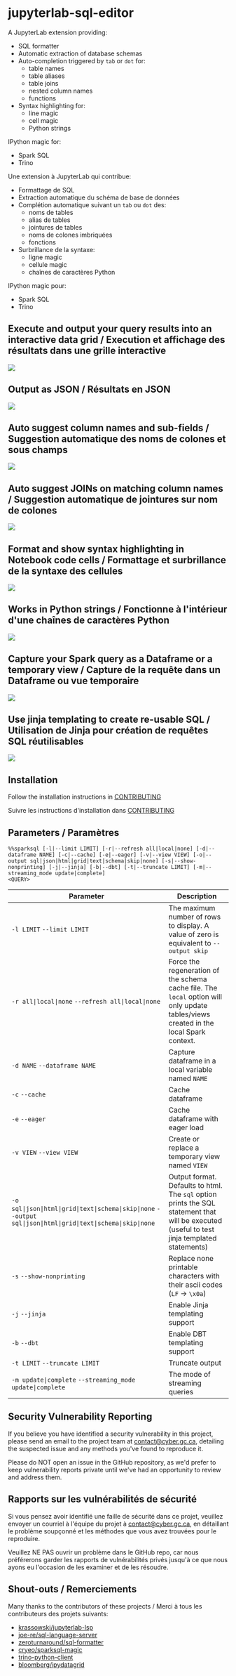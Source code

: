 # jupyterlab-sql-editor

A JupyterLab extension providing:

- SQL formatter
- Automatic extraction of database schemas
- Auto-completion triggered by `tab` or `dot` for:
    - table names
    - table aliases
    - table joins
    - nested column names
    - functions
- Syntax highlighting for:
    - line magic
    - cell magic
    - Python strings

IPython magic for:
- Spark SQL
- Trino

Une extension à JupyterLab qui contribue:

- Formattage de SQL
- Extraction automatique du schéma de base de données
- Complétion automatique suivant un `tab` ou `dot` des:
    - noms de tables
    - alias de tables
    - jointures de tables
    - noms de colones imbriquées
    - fonctions
-  Surbrillance de la syntaxe:
    - ligne magic
    - cellule magic
    - chaînes de caractères Python

IPython magic pour:
- Spark SQL
- Trino


## Execute and output your query results into an interactive data grid / Execution et affichage des résultats dans une grille interactive
![](https://raw.githubusercontent.com/CybercentreCanada/jupyterlab-sql-editor/main/images//ipydatagrid.gif)

## Output as JSON / Résultats en JSON
![](https://raw.githubusercontent.com/CybercentreCanada/jupyterlab-sql-editor/main/images//json-output.gif)

## Auto suggest column names and sub-fields / Suggestion automatique des noms de colones et sous champs
![](https://raw.githubusercontent.com/CybercentreCanada/jupyterlab-sql-editor/main/images//sparksql-nested-columns.gif)

## Auto suggest JOINs on matching column names / Suggestion automatique de jointures sur nom de colones
![](https://raw.githubusercontent.com/CybercentreCanada/jupyterlab-sql-editor/main/images//spark-inner-join.gif)

## Format and show syntax highlighting in Notebook code cells / Formattage et surbrillance de la syntaxe des cellules
![](https://raw.githubusercontent.com/CybercentreCanada/jupyterlab-sql-editor/main/images/format-cell.gif)

## Works in Python strings / Fonctionne à l'intérieur d'une chaînes de caractères Python
![](https://raw.githubusercontent.com/CybercentreCanada/jupyterlab-sql-editor/main/images//python-string.gif)


## Capture your Spark query as a Dataframe or a temporary view / Capture de la requête dans un Dataframe ou vue temporaire
![](https://raw.githubusercontent.com/CybercentreCanada/jupyterlab-sql-editor/main/images//args.png)

## Use jinja templating to create re-usable SQL / Utilisation de Jinja pour création de requêtes SQL réutilisables
![](https://raw.githubusercontent.com/CybercentreCanada/jupyterlab-sql-editor/main/images//jinja.png)



## Installation

Follow the installation instructions in [CONTRIBUTING](./CONTRIBUTING.md)

Suivre les instructions d'installation dans [CONTRIBUTING](./CONTRIBUTING.md)

## Parameters / Paramètres

```
%%sparksql [-l|--limit LIMIT] [-r|--refresh all|local|none] [-d|--dataframe NAME] [-c|--cache] [-e|--eager] [-v|--view VIEW] [-o|--output sql|json|html|grid|text|schema|skip|none] [-s|--show-nonprinting] [-j|--jinja] [-b|--dbt] [-t|--truncate LIMIT] [-m|--streaming_mode update|complete]
<QUERY>
```

|Parameter|Description|
|---|---|
|`-l LIMIT` `--limit LIMIT`|The maximum number of rows to display. A value of zero is equivalent to `--output skip`|
|`-r all\|local\|none` `--refresh all\|local\|none`|Force the regeneration of the schema cache file. The `local` option will only update tables/views created in the local Spark context.|
|`-d NAME` `--dataframe NAME`|Capture dataframe in a local variable named `NAME`|
|`-c` `--cache`|Cache dataframe|
|`-e` `--eager`|Cache dataframe with eager load|
|`-v VIEW` `--view VIEW`|Create or replace a temporary view named `VIEW`|
|`-o sql\|json\|html\|grid\|text\|schema\|skip\|none` `--output sql\|json\|html\|grid\|text\|schema\|skip\|none`|Output format. Defaults to html. The `sql` option prints the SQL statement that will be executed (useful to test jinja templated statements)|
|`-s` `--show-nonprinting`|Replace none printable characters with their ascii codes (`LF` -> `\x0a`)|
|`-j` `--jinja`|Enable Jinja templating support|
|`-b` `--dbt`|Enable DBT templating support|
|`-t LIMIT` `--truncate LIMIT`|Truncate output|
|`-m update\|complete` `--streaming_mode update\|complete`|The mode of streaming queries|


## Security Vulnerability Reporting

If you believe you have identified a security vulnerability in this project, please send an email to the project
team at contact@cyber.gc.ca, detailing the suspected issue and any methods you've found to reproduce it.

Please do NOT open an issue in the GitHub repository, as we'd prefer to keep vulnerability reports private until
we've had an opportunity to review and address them.

## Rapports sur les vulnérabilités de sécurité

Si vous pensez avoir identifié une faille de sécurité dans ce projet, veuillez envoyer un courriel à l'équipe du projet à contact@cyber.gc.ca, en détaillant le problème soupçonné et les méthodes que vous avez trouvées pour le reproduire.

Veuillez NE PAS ouvrir un problème dans le GitHub repo, car nous préférerons garder les rapports de vulnérabilités privés jusqu'à ce que nous ayons eu l'occasion de les examiner et de les résoudre.

## Shout-outs / Remerciements

Many thanks to the contributors of these projects / Merci à tous les contributeurs des projets suivants:

- [krassowski/jupyterlab-lsp](https://github.com/jupyter-lsp/jupyterlab-lsp)
- [joe-re/sql-language-server](https://github.com/joe-re/sql-language-server)
- [zeroturnaround/sql-formatter](https://github.com/zeroturnaround/sql-formatter)
- [cryeo/sparksql-magic](https://github.com/cryeo/sparksql-magic)
- [trino-python-client](https://github.com/trinodb/trino-python-client)
- [bloomberg/ipydatagrid](https://github.com/bloomberg/ipydatagrid)
